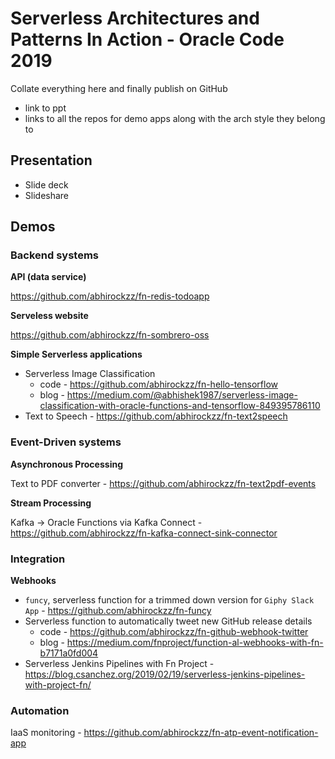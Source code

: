 # Serverless Architectures and Patterns In Action - Oracle Code 2019

Collate everything here and finally publish on GitHub 

- link to ppt
- links to all the repos for demo apps along with the arch style they belong to

## Presentation

- Slide deck
- Slideshare

## Demos

### Backend systems

**API (data service)**

https://github.com/abhirockzz/fn-redis-todoapp

**Serveless website**

https://github.com/abhirockzz/fn-sombrero-oss

**Simple Serverless applications**

- Serverless Image Classification
	- code - https://github.com/abhirockzz/fn-hello-tensorflow
	- blog - https://medium.com/@abhishek1987/serverless-image-classification-with-oracle-functions-and-tensorflow-849395786110
- Text to Speech - https://github.com/abhirockzz/fn-text2speech

### Event-Driven systems

**Asynchronous Processing**

Text to PDF converter - https://github.com/abhirockzz/fn-text2pdf-events

**Stream Processing**

Kafka -> Oracle Functions via Kafka Connect - https://github.com/abhirockzz/fn-kafka-connect-sink-connector

### Integration

**Webhooks**

- `funcy`, serverless function for a trimmed down version for `Giphy Slack App` - https://github.com/abhirockzz/fn-funcy
- Serverless function to automatically tweet new GitHub release details
	- code - https://github.com/abhirockzz/fn-github-webhook-twitter
	- blog - https://medium.com/fnproject/function-al-webhooks-with-fn-b7171a0fd004
- Serverless Jenkins Pipelines with Fn Project - https://blog.csanchez.org/2019/02/19/serverless-jenkins-pipelines-with-project-fn/

### Automation

IaaS monitoring - https://github.com/abhirockzz/fn-atp-event-notification-app
